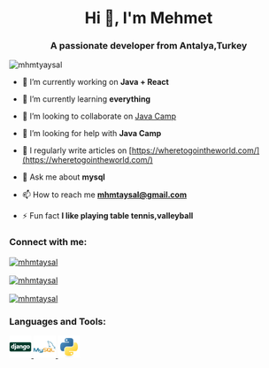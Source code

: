 <h1 align="center">Hi 👋, I'm Mehmet</h1>
<h3 align="center">A passionate developer from Antalya,Turkey</h3>

<p align="left"> <img src="https://komarev.com/ghpvc/?username=mhmtyaysal&label=Profile%20views&color=0e75b6&style=flat" alt="mhmtyaysal" /> </p>

- 🔭 I’m currently working on **Java + React**

- 🌱 I’m currently learning **everything**

- 👯 I’m looking to collaborate on [Java Camp](https://www.kodlama.io/courses/enrolled/1332369)

- 🤝 I’m looking for help with **Java Camp**

- 📝 I regularly write articles on [https://wheretogointheworld.com/](https://wheretogointheworld.com/)

- 💬 Ask me about **mysql**

- 📫 How to reach me **mhmtaysal@gmail.com**

- ⚡ Fun fact **I like playing table tennis,valleyball**

<h3 align="left">Connect with me:</h3>
<p align="left">


<a href="https://linkedin.com/in/mhmtaysal" target="blank"><img align="center" src="https://camo.githubusercontent.com/a80d00f23720d0bc9f55481cfcd77ab79e141606829cf16ec43f8cacc7741e46/68747470733a2f2f696d672e736869656c64732e696f2f62616467652f4c696e6b6564496e2d3030373742353f7374796c653d666f722d7468652d6261646765266c6f676f3d6c696e6b6564696e266c6f676f436f6c6f723d7768697465" data-canonical-src="https://img.shields.io/badge/LinkedIn-0077B5?style=for-the-badge&amp;logo=linkedin&amp;logoColor=white"  alt="mhmtaysal" style="max-width:100%" /></a>


<a href="https://instagram.com/mhmtaysal" target="blank"><img align="center" src="https://camo.githubusercontent.com/b3d4671768bd0f9b6c8f410a25a96e0c5a4d135208d8910461e986f97e7985ab/68747470733a2f2f696d672e736869656c64732e696f2f62616467652f496e7374616772616d2d4534343035463f7374796c653d666f722d7468652d6261646765266c6f676f3d696e7374616772616d266c6f676f436f6c6f723d7768697465" data-canonical-src="https://img.shields.io/badge/Instagram-E4405F?style=for-the-badge&amp;logo=instagram&amp;logoColor=white" style="max-width:100%" alt="mhmtaysal" > </a>


<a href="https://discord.gg/eZFME7R9" target="blank"><img align="center" src="https://www.adl.org/sites/default/files/styles/cropped_img_md/public/2019-08/discord-logo.jpg?h=312fc7ac&amp;itok=VdtY_FWF" alt="mhmtaysal" height="20" width="80" /></a>
</p>

<h3 align="left">Languages and Tools:</h3>
<p align="left"> <a href="https://www.djangoproject.com/" target="_blank"> <img src="https://raw.githubusercontent.com/devicons/devicon/master/icons/django/django-original.svg" alt="django" width="40" height="40"/> </a> <a href="https://www.mysql.com/" target="_blank"> <img src="https://raw.githubusercontent.com/devicons/devicon/master/icons/mysql/mysql-original-wordmark.svg" alt="mysql" width="40" height="40"/> </a> <a href="https://www.python.org" target="_blank"> <img src="https://raw.githubusercontent.com/devicons/devicon/master/icons/python/python-original.svg" alt="python" width="40" height="40"/> </a> </p>
